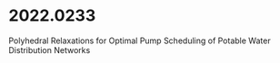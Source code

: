 # 2022.0233
Polyhedral Relaxations for Optimal Pump Scheduling of Potable Water Distribution Networks
